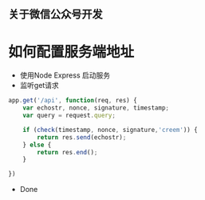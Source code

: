 ## 关于微信公众号开发

# 如何配置服务端地址
* 使用Node Express 启动服务
* 监听get请求
```javascript
app.get('/api', function(req, res) {
	var echostr, nonce, signature, timestamp;
	var query = request.query;

	if (check(timestamp, nonce, signature,'creem')) {
		return res.send(echostr);
	} else {
		return res.end();
	}

})
```

* Done
